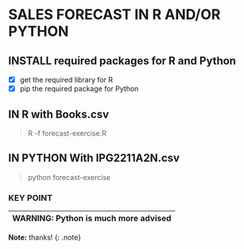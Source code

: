 # SALES FORECAST IN R AND/OR PYTHON

## INSTALL required packages for R and Python

- [x] get the required library for R
- [x] pip the required package for Python

## IN R with Books.csv

> R -f forecast-exercise.R

## IN PYTHON With IPG2211A2N.csv

> python forecast-exercise

### KEY POINT
| WARNING: Python is much more advised |
| --- |

**Note:** thanks!
{: .note}
